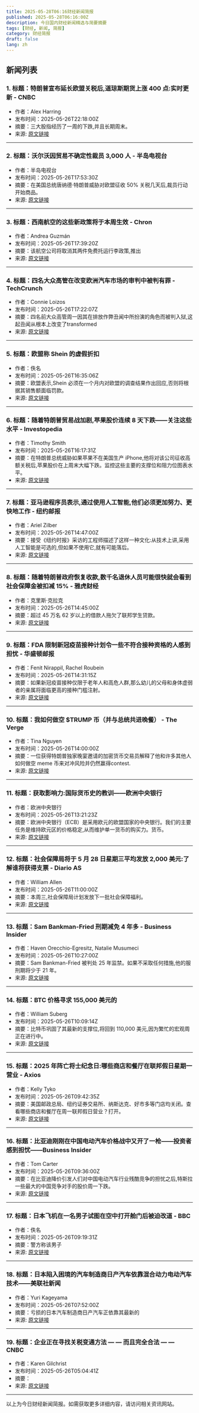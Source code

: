 ```yaml
---
title: 2025-05-28T06:16财经新闻简报
published: 2025-05-28T06:16:00Z
description: 今日国内财经新闻精选与简要摘要
tags: [财经, 新闻, 简报]
category: 财经简报
draft: false
lang: zh
---
```


## 新闻列表

### 1. 标题：特朗普宣布延长欧盟关税后,道琼斯期货上涨 400 点:实时更新 - CNBC
- 作者：Alex Harring
- 发布时间：2025-05-26T22:18:00Z
- 摘要：三大股指经历了一周的下跌,并且长期周末。
- 来源: [原文链接](https://www.cnbc.com/2025/05/26/stock-market-today-live-updates.html)

---

### 2. 标题：沃尔沃因贸易不确定性裁员 3,000 人 - 半岛电视台
- 作者：半岛电视台
- 发布时间：2025-05-26T17:53:30Z
- 摘要：在美国总统唐纳德·特朗普威胁对欧盟征收 50% 关税几天后,裁员行动开始商品。
- 来源: [原文链接](https://www.aljazeera.com/economy/2025/5/26/volvo-to-cut-3000-jobs-amid-trade-uncertainty)

---

### 3. 标题：西南航空的这些新政策将于本周生效 - Chron
- 作者：Andrea Guzmán
- 发布时间：2025-05-26T17:39:20Z
- 摘要：该航空公司将取消其两件免费托运行李政策,推出
- 来源: [原文链接](https://www.chron.com/culture/article/southwest-airlines-bag-fee-policy-20345878.php)

---

### 4. 标题：四名大众高管在改变欧洲汽车市场的审判中被判有罪 - TechCrunch
- 作者：Connie Loizos
- 发布时间：2025-05-26T17:22:07Z
- 摘要：四名前大众高管周一因其在排放作弊丑闻中所扮演的角色而被判入狱,这起丑闻从根本上改变了transformed
- 来源: [原文链接](https://techcrunch.com/2025/05/26/four-vw-execs-found-guilty-in-trial-that-transformed-europes-auto-market/)

---

### 5. 标题：欧盟称 Shein 的虚假折扣
- 作者：佚名
- 发布时间：2025-05-26T16:35:06Z
- 摘要：欧盟表示,Shein 必须在一个月内对欧盟的调查结果作出回应,否则将根据其销售额面临罚款。
- 来源: [原文链接](https://www.bbc.com/news/articles/c62vq1mnndno)

---

### 6. 标题：随着特朗普贸易战加剧,苹果股价连续 8 天下跌——关注这些水平 - Investopedia
- 作者：Timothy Smith
- 发布时间：2025-05-26T16:17:31Z
- 摘要：在特朗普总统威胁如果苹果不在美国生产 iPhone,他将对该公司征收高额关税后,苹果股价在上周末大幅下跌。监控这些主要的支撑位和阻力位图表水平。
- 来源: [原文链接](https://www.investopedia.com/watch-these-apple-stock-levels-8-day-losing-streak-trump-trade-iphones-11740736)

---

### 7. 标题：亚马逊程序员表示,通过使用人工智能,他们必须更加努力、更快地工作 - 纽约邮报
- 作者：Ariel Zilber
- 发布时间：2025-05-26T14:47:00Z
- 摘要：接受《纽约时报》采访的工程师描述了这样一种文化:从技术上讲,采用人工智能是可选的,但如果不使用它,就有可能落后。
- 来源: [原文链接](https://nypost.com/2025/05/26/business/amazon-coders-say-theyve-had-to-work-harder-faster-by-using-ai/)

---

### 8. 标题：随着特朗普政府恢复收款,数千名退休人员可能很快就会看到社会保障金被扣减 15% - 雅虎财经
- 作者：克里斯·克拉克
- 发布时间：2025-05-26T14:45:00Z
- 摘要：超过 45 万名 62 岁以上的借款人拖欠了联邦学生贷款。
- 来源: [原文链接](https://finance.yahoo.com/news/thousands-retirees-may-soon-see-144500985.html)

---

### 9. 标题：FDA 限制新冠疫苗接种计划令一些不符合接种资格的人感到担忧 - 华盛顿邮报
- 作者：Fenit Nirappil, Rachel Roubein
- 发布时间：2025-05-26T14:31:15Z
- 摘要：如果新冠疫苗接种仅限于老年人和高危人群,那么幼儿的父母和身体虚弱者的亲属将面临更高的接种门槛注射。
- 来源: [原文链接](https://www.washingtonpost.com/health/2025/05/26/covid-vaccine-fda-restrictions-approval/)

---

### 10. 标题：我如何做空 $TRUMP 币（并与总统共进晚餐） - The Verge
- 作者：Tina Nguyen
- 发布时间：2025-05-26T14:00:00Z
- 摘要：一位获得特朗普独家晚宴邀请的加密货币交易员解释了他和许多其他人如何做空 meme 币来对冲风险并仍然赢得contest.
- 来源: [原文链接](https://www.theverge.com/cryptocurrency/674327/trump-coin-short-sell-hedge-contest-dinner-winner)

---

### 11. 标题：获取影响力:国际货币史的教训——欧洲中央银行
- 作者：欧洲中央银行
- 发布时间：2025-05-26T13:21:23Z
- 摘要：欧洲中央银行（ECB）是采用欧元的欧盟国家的中央银行。我们的主要任务是维持欧元区的价格稳定,从而维护单一货币的购买力。货币。
- 来源: [原文链接](https://www.ecb.europa.eu/press/key/date/2025/html/ecb.sp250526~d8d4541ce5.en.html)

---

### 12. 标题：社会保障局将于 5 月 28 日星期三平均发放 2,000 美元:了解谁将获得支票 - Diario AS
- 作者：William Allen
- 发布时间：2025-05-26T11:00:00Z
- 摘要：本周三,社会保障局计划发放下一批社会保障福利。
- 来源: [原文链接](https://en.as.com/latest_news/social-security-is-making-payments-of-2000-on-average-on-wednesday-may-28-discover-who-gets-a-check-n/)

---

### 13. 标题：Sam Bankman-Fried 刑期减免 4 年多 - Business Insider
- 作者：Haven Orecchio-Egresitz, Natalie Musumeci
- 发布时间：2025-05-26T10:27:00Z
- 摘要：Sam Bankman-Fried 被判处 25 年监禁。如果不采取任何措施,他的服刑期将少于 21 年。
- 来源: [原文链接](https://www.businessinsider.com/sbf-years-shaved-off-his-prison-sentence-2025-5)

---

### 14. 标题：BTC 价格寻求 155,000 美元的
- 作者：William Suberg
- 发布时间：2025-05-26T10:09:14Z
- 摘要：比特币巩固了其最新的支撑位,将回到 110,000 美元,因为繁忙的宏观周正在进行中。
- 来源: [原文链接](https://cointelegraph.com/news/btc-price-seeks-155k-trigger-5-things-bitcoin-this-week)

---

### 15. 标题：2025 年阵亡将士纪念日:哪些商店和餐厅在联邦假日星期一营业 - Axios
- 作者：Kelly Tyko
- 发布时间：2025-05-26T09:42:35Z
- 摘要：美国邮政总局、纽约证券交易所、纳斯达克、好市多等门店均关闭。查看哪些商店和餐厅在周一联邦假日营业？打开。
- 来源: [原文链接](https://www.axios.com/2025/05/26/memorial-day-sale-2025-home-depot-lowes-open)

---

### 16. 标题：比亚迪刚刚在中国电动汽车价格战中又开了一枪——投资者感到担忧——Business Insider
- 作者：Tom Carter
- 发布时间：2025-05-26T09:36:00Z
- 摘要：在比亚迪降价引发人们对中国电动汽车行业残酷竞争的担忧之后,特斯拉一些最大的中国竞争对手的股价周一下跌。
- 来源: [原文链接](https://www.businessinsider.com/byd-price-cuts-chinese-ev-makers-stock-prices-geely-tesla-2025-5)

---

### 17. 标题：日本飞机在一名男子试图在空中打开舱门后被迫改道 - BBC
- 作者：佚名
- 发布时间：2025-05-26T09:19:31Z
- 摘要：警方称该男子
- 来源: [原文链接](https://www.bbc.com/news/articles/cgmjzlj0g30o)

---

### 18. 标题：日本陷入困境的汽车制造商日产汽车依靠混合动力电动汽车技术——美联社新闻
- 作者：Yuri Kageyama
- 发布时间：2025-05-26T07:52:00Z
- 摘要：亏损的日本汽车制造商日产汽车正依靠其最新的
- 来源: [原文链接](https://apnews.com/article/nissan-japan-automakers-losses-ev-hybrids-eb87779c2b251254768327aa713ce0a2)

---

### 19. 标题：企业正在寻找关税变通方法 — — 而且完全合法 — — CNBC
- 作者：Karen Gilchrist
- 发布时间：2025-05-26T05:04:41Z
- 摘要：
- 来源: [原文链接](https://www.cnbc.com/2025/05/26/businesses-are-finding-a-tariff-workaround-the-first-sale-rule.html)

---


以上为今日财经新闻简报。如需获取更多详细内容，请访问相关资讯网站。
